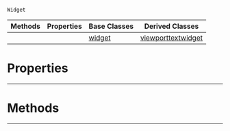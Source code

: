  `Widget`

|Methods|Properties|Base Classes|Derived Classes|
|---|---|---|---|
| | |[widget](https://plasmaengine.github.io/PlasmaDocs/Plasma1/C++/code_reference/class_reference/widget.md)|[viewporttextwidget](https://plasmaengine.github.io/PlasmaDocs/Plasma1/C++/code_reference/class_reference/viewporttextwidget.md)|


 #  Properties


---  
 #  Methods


---  
 

 